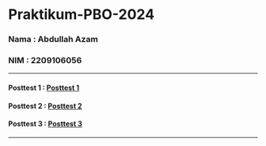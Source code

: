 # Praktikum-PBO-2024
### Nama : Abdullah Azam
### NIM  : 2209106056
---
#### Posttest 1 : [Posttest 1](https://github.com/azamkan/Praktikum-PBO-2024/tree/main/Posttest-1)
#### Posttest 2 : [Posttest 2](https://github.com/azamkan/Praktikum-PBO-2024/tree/main/Posttest-2)
#### Posttest 3 : [Posttest 3](https://github.com/azamkan/Praktikum-PBO-2024/tree/main/Posttest-3)

---